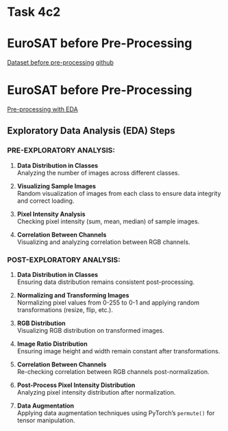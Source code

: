 # Task 4c2
# EuroSAT before Pre-Processing 
[Dataset before pre-processing](https://paperswithcode.com/dataset/eurosat)
[github](https://github.com/phelber/eurosat)


# EuroSAT before Pre-Processing 

[Pre-processing with EDA](https://github.com/showrin20/BracU_Courses/blob/main/CSE424/Task4/cse424_EUROSAT%2BEDA.ipynb)

## Exploratory Data Analysis (EDA) Steps

### **PRE-EXPLORATORY ANALYSIS:**
1. **Data Distribution in Classes**  
   Analyzing the number of images across different classes.

2. **Visualizing Sample Images**  
   Random visualization of images from each class to ensure data integrity and correct loading.

3. **Pixel Intensity Analysis**  
   Checking pixel intensity (sum, mean, median) of sample images.

4. **Correlation Between Channels**  
   Visualizing and analyzing correlation between RGB channels.



### **POST-EXPLORATORY ANALYSIS:**
1. **Data Distribution in Classes**  
   Ensuring data distribution remains consistent post-processing.

2. **Normalizing and Transforming Images**  
   Normalizing pixel values from 0-255 to 0-1 and applying random transformations (resize, flip, etc.).

3. **RGB Distribution**  
   Visualizing RGB distribution on transformed images.

4. **Image Ratio Distribution**  
   Ensuring image height and width remain constant after transformations.

5. **Correlation Between Channels**  
   Re-checking correlation between RGB channels post-normalization.

6. **Post-Process Pixel Intensity Distribution**  
   Analyzing pixel intensity distribution after normalization.

7. **Data Augmentation**  
   Applying data augmentation techniques using PyTorch’s `permute()` for tensor manipulation.

